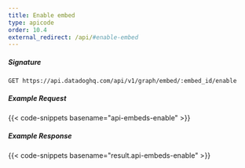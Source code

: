 ```yaml
---
title: Enable embed
type: apicode
order: 10.4
external_redirect: /api/#enable-embed
---
```


##### Signature
`GET https://api.datadoghq.com/api/v1/graph/embed/:embed_id/enable`
##### Example Request
{{< code-snippets basename="api-embeds-enable" >}}
##### Example Response
{{< code-snippets basename="result.api-embeds-enable" >}}
